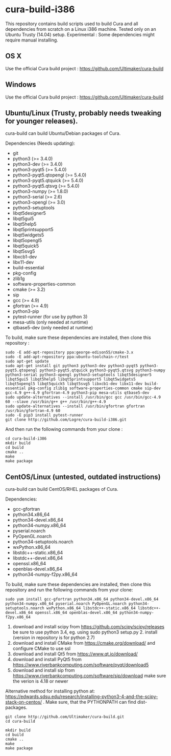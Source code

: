# cura-build-i386

This repository contains build scripts used to build Cura and all dependencies from scratch on a Linux i386 machine.
Tested only on an Ubuntu Trusty (14.04) setup.
Experimental : Some dependencies might require manual installing.

## OS X

Use the official Cura build project : https://github.com/Ultimaker/cura-build

## Windows

Use the official Cura build project : https://github.com/Ultimaker/cura-build

## Ubuntu/Linux (Trusty, probably needs tweaking for younger releases).

cura-build can build Ubuntu/Debian packages of Cura.

Dependencies (Needs updating):

* git
* python3 (>= 3.4.0)
* python3-dev (>= 3.4.0)
* python3-pyqt5 (>= 5.4.0)
* python3-pyqt5.qtopengl (>= 5.4.0)
* python3-pyqt5.qtquick (>= 5.4.0)
* python3-pyqt5.qtsvg (>= 5.4.0)
* python3-numpy (>= 1.8.0)
* python3-serial (>= 2.6)
* python3-opengl (>= 3.0)
* python3-setuptools
* libqt5designer5
* libqt5gui5
* libqt5help5
* libqt5printsupport5
* libqt5widgets5
* libqt5opengl5
* libqt5quick5
* libqt5svg5
* libxcb1-dev
* libx11-dev
* build-essential
* pkg-config
* zlib1g
* software-properties-common
* cmake (>= 3.2)
* sip
* gcc (>= 4.9)
* gfortran (>= 4.9)
* python3-pip
* pytest-runner (for use by python 3)
* mesa-utils (only needed at runtime)
* qtbase5-dev (only needed at runtime)

To build, make sure these dependencies are installed, then clone this repository :

```shell
sudo -E add-apt-repository ppa:george-edison55/cmake-3.x
sudo -E add-apt-repository ppa:ubuntu-toolchain-r/test
sudo apt-get update
sudo apt-get install git python3 python3-dev python3-pyqt5 python3-pyqt5.qtopengl python3-pyqt5.qtquick python3-pyqt5.qtsvg python3-numpy python3-serial python3-opengl python3-setuptools libqt5designer5 libqt5gui5 libqt5help5 libqt5printsupport5 libqt5widgets5 libqt5opengl5 libqt5quick5 libqt5svg5 libxcb1-dev libx11-dev build-essential pkg-config zlib1g software-properties-common cmake sip-dev gcc-4.9 g++-4.9 gfortran-4.9 python3-pip mesa-utils qtbase5-dev
sudo update-alternatives --install /usr/bin/gcc gcc /usr/bin/gcc-4.9 60 --slave /usr/bin/g++ g++ /usr/bin/g++-4.9
sudo update-alternatives --install /usr/bin/gfortran gfortran /usr/bin/gfortran-4.9 60
sudo -E pip3 install pytest-runner
git clone http://github.com/Logre/cura-build-i386.git
```

And then run the following commands from your clone :

```shell
cd cura-build-i386
mkdir build
cd build
cmake ..
make
make package
```

## CentOS/Linux (untested, outdated instructions)

cura-build can build CentOS/RHEL packages of Cura.

Dependencies:

* gcc-gfortran 
* python34.x86_64 
* python34-devel.x86_64 
* python34-numpy.x86_64 
* pyserial.noarch 
* PyOpenGL.noarch 
* python34-setuptools.noarch 
* wxPython.x86_64 
* libstdc++-static.x86_64 
* libstdc++-devel.x86_64 
* openssl.x86_64 
* openblas-devel.x86_64 
* python34-numpy-f2py.x86_64

To build, make sure these dependencies are installed, then clone this repository and run the following commands from your clone:

```shell
sudo yum install gcc-gfortran python34.x86_64 python34-devel.x86_64 python34-numpy.x86_64 pyserial.noarch PyOpenGL.noarch python34-setuptools.noarch wxPython.x86_64 libstdc++-static.x86_64 libstdc++-devel.x86_64 openssl.x86_64 openblas-devel.x86_64 python34-numpy-f2py.x86_64
```
1. download and install scipy from https://github.com/scipy/scipy/releases be sure to use python 3.4, eg. using sudo python3 setup.py 2. install (version in repository is for python 2.7)
3. download and install CMake from https://cmake.org/download/ and configure CMake to use ssl
4. download and install Qt5 from https://www.qt.io/download/
5. download and install PyQt5 from https://www.riverbankcomputing.com/software/pyqt/download5
6. download and install sip from https://www.riverbankcomputing.com/software/sip/download make sure the verion is 4.18 or newer

Alternative method for installing python at: https://edwards.sdsu.edu/research/installing-python3-4-and-the-scipy-stack-on-centos/ .
Make sure, that the PYTHONPATH can find dist-packages. 

```shell
git clone http://github.com/Ultimaker/cura-build.git
cd cura-build
```

```shell
mkdir build
cd build
cmake ..
make
make package
```

